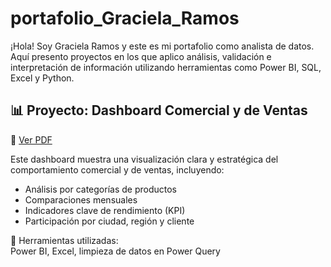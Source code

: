 # portafolio_Graciela_Ramos


¡Hola! Soy Graciela Ramos y este es mi portafolio como analista de datos. Aquí presento proyectos en los que aplico análisis, validación e interpretación de información utilizando herramientas como Power BI, SQL, Excel y Python.

## 📊 Proyecto: Dashboard Comercial y de Ventas  
📄 [Ver PDF](Dashboard_Comercial_Ventas.pdf)

Este dashboard muestra una visualización clara y estratégica del comportamiento comercial y de ventas, incluyendo:
- Análisis por categorías de productos
- Comparaciones mensuales
- Indicadores clave de rendimiento (KPI)
- Participación por ciudad, región y cliente

🔧 Herramientas utilizadas:  
Power BI, Excel, limpieza de datos en Power Query
